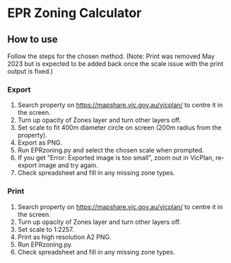 # EPR Zoning Calculator

## How to use

Follow the steps for the chosen method. (Note: Print was removed May 2023 but is expected to be added back once the scale issue with the print output is fixed.)

### Export
1. Search property on https://mapshare.vic.gov.au/vicplan/ to centre it in the screen.
2. Turn up opacity of Zones layer and turn other layers off.
3. Set scale to fit 400m diameter circle on screen (200m radius from the property).
4. Export as PNG.
5. Run EPRzoning.py and select the chosen scale when prompted.
6. If you get "Error: Exported image is too small", zoom out in VicPlan, re-export image and try again.
6. Check spreadsheet and fill in any missing zone types.

### Print
1. Search property on https://mapshare.vic.gov.au/vicplan/ to centre it in the screen.
2. Turn up opacity of Zones layer and turn other layers off.
3. Set scale to 1:2257.
4. Print as high resolution A2 PNG.
5. Run EPRzoning.py.
6. Check spreadsheet and fill in any missing zone types.